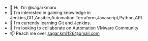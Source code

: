 - 👋 Hi, I’m @sagarkmaru
- 👀 I’m interested in gaining knowledge in Jenkins,GIT,Ansible,Automation,Terraform,Javascript,Python,API.
- 🌱 I’m currently learning Git and Jenkins.
- 💞️ I’m looking to collaborate on Automation VMware Community
- 📫 Reach me over sagar.km1126@gmail.com

<!---
sagarkmaru/sagarkmaru is a ✨ special ✨ repository because its `README.md` (this file) appears on your GitHub profile.
You can click the Preview link to take a look at your changes.
--->
